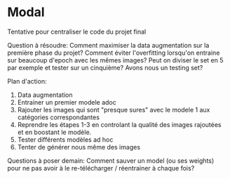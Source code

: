 # Modal





Tentative pour centraliser le code du projet final

Question à résoudre: 
Comment maximiser la data augmentation sur la première phase du projet?
Comment éviter l'overfitting lorsqu'on entraine sur beaucoup d'epoch avec les mêmes images? Peut on diviser le set en 5 par exemple et tester sur un cinquième?
Avons nous un testing set?

Plan d'action:
1. Data augmentation
2. Entrainer un premier modele adoc 
3. Rajouter les images qui sont "presque sures" avec le modele 1 aux catégories correspondantes 
4. Reprendre les étapes 1-3 en controlant la qualité des images rajoutées et en boostant le modèle. 
5. Tester différents modèles ad hoc 
6. Tenter de générer nous même des images 



Questions à poser demain:
Comment sauver un model (ou ses weights) pour ne pas avoir à le re-télécharger / réentrainer à chaque fois?


